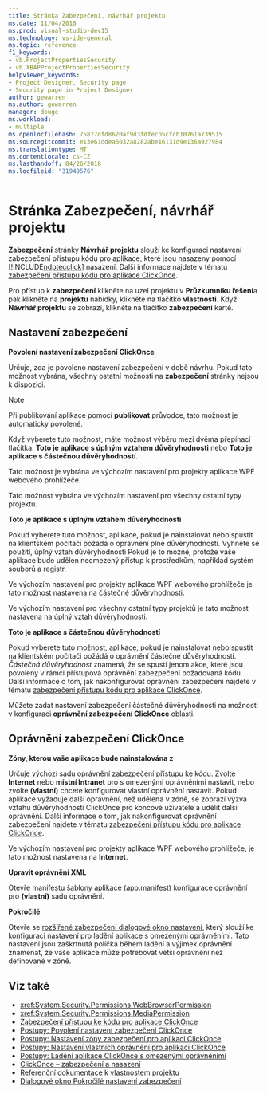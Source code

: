 ```yaml
---
title: Stránka Zabezpečení, návrhář projektu
ms.date: 11/04/2016
ms.prod: visual-studio-dev15
ms.technology: vs-ide-general
ms.topic: reference
f1_keywords:
- vb.ProjectPropertiesSecurity
- vb.XBAPProjectPropertiesSecurity
helpviewer_keywords:
- Project Designer, Security page
- Security page in Project Designer
author: gewarren
ms.author: gewarren
manager: douge
ms.workload:
- multiple
ms.openlocfilehash: 75877dfd8620af9d3fdfecb5cfcb10761a739515
ms.sourcegitcommit: e13e61ddea6032a8282abe16131d9e136a927984
ms.translationtype: MT
ms.contentlocale: cs-CZ
ms.lasthandoff: 04/26/2018
ms.locfileid: "31949576"
---
```

# <a name="security-page-project-designer"></a>Stránka Zabezpečení, návrhář projektu

**Zabezpečení** stránky **Návrhář projektu** slouží ke konfiguraci nastavení zabezpečení přístupu kódu pro aplikace, které jsou nasazeny pomocí [!INCLUDE[ndptecclick](../../deployment/includes/ndptecclick_md.md)] nasazení. Další informace najdete v tématu [zabezpečení přístupu kódu pro aplikace ClickOnce](../../deployment/code-access-security-for-clickonce-applications.md).

 Pro přístup k **zabezpečení** klikněte na uzel projektu v **Průzkumníku řešení**a pak klikněte na **projektu** nabídky, klikněte na tlačítko **vlastnosti**. Když **Návrhář projektu** se zobrazí, klikněte na tlačítko **zabezpečení** kartě.

## <a name="security-settings"></a>Nastavení zabezpečení

 **Povolení nastavení zabezpečení ClickOnce**

 Určuje, zda je povoleno nastavení zabezpečení v době návrhu. Pokud tato možnost vybrána, všechny ostatní možnosti na **zabezpečení** stránky nejsou k dispozici.

> [!NOTE]
> Při publikování aplikace pomocí **publikovat** průvodce, tato možnost je automaticky povolené.


 Když vyberete tuto možnost, máte možnost výběru mezi dvěma přepínací tlačítka: **Toto je aplikace s úplným vztahem důvěryhodnosti** nebo **Toto je aplikace s částečnou důvěryhodností**.

 Tato možnost je vybrána ve výchozím nastavení pro projekty aplikace WPF webového prohlížeče.

 Tato možnost vybrána ve výchozím nastavení pro všechny ostatní typy projektu.

 **Toto je aplikace s úplným vztahem důvěryhodnosti**

 Pokud vyberete tuto možnost, aplikace, pokud je nainstalovat nebo spustit na klientském počítači požádá o oprávnění plné důvěryhodnosti. Vyhněte se použití, úplný vztah důvěryhodnosti Pokud je to možné, protože vaše aplikace bude udělen neomezený přístup k prostředkům, například systém souborů a registr.

 Ve výchozím nastavení pro projekty aplikace WPF webového prohlížeče je tato možnost nastavena na částečné důvěryhodnosti.

 Ve výchozím nastavení pro všechny ostatní typy projektů je tato možnost nastavena na úplný vztah důvěryhodnosti.

 **Toto je aplikace s částečnou důvěryhodností**

 Pokud vyberete tuto možnost, aplikace, pokud je nainstalovat nebo spustit na klientském počítači požádá o oprávnění částečné důvěryhodnosti. *Částečná důvěryhodnost* znamená, že se spustí jenom akce, které jsou povoleny v rámci přístupová oprávnění zabezpečení požadovaná kódu. Další informace o tom, jak nakonfigurovat oprávnění zabezpečení najdete v tématu [zabezpečení přístupu kódu pro aplikace ClickOnce](../../deployment/code-access-security-for-clickonce-applications.md).

 Můžete zadat nastavení zabezpečení částečné důvěryhodnosti na možnosti v konfiguraci **oprávnění zabezpečení ClickOnce** oblasti.

## <a name="clickonce-security-permissions"></a>Oprávnění zabezpečení ClickOnce

 **Zóny, kterou vaše aplikace bude nainstalována z**

 Určuje výchozí sadu oprávnění zabezpečení přístupu ke kódu. Zvolte **Internet** nebo **místní Intranet** pro s omezenými oprávněními nastavit, nebo zvolte **(vlastní)** chcete konfigurovat vlastní oprávnění nastavit. Pokud aplikace vyžaduje další oprávnění, než udělena v zóně, se zobrazí výzva vztahu důvěryhodnosti ClickOnce pro koncové uživatele a udělit další oprávnění. Další informace o tom, jak nakonfigurovat oprávnění zabezpečení najdete v tématu [zabezpečení přístupu kódu pro aplikace ClickOnce](../../deployment/code-access-security-for-clickonce-applications.md).

 Ve výchozím nastavení pro projekty aplikace WPF webového prohlížeče, je tato možnost nastavena na **Internet**.

 **Upravit oprávnění XML**

 Otevře manifestu šablony aplikace (app.manifest) konfigurace oprávnění pro **(vlastní)** sadu oprávnění.

 **Pokročilé**

 Otevře se [rozšířené zabezpečení dialogové okno nastavení](../../ide/reference/advanced-security-settings-dialog-box.md), který slouží ke konfiguraci nastavení pro ladění aplikace s omezenými oprávněními. Tato nastavení jsou zaškrtnutá políčka během ladění a výjimek oprávnění znamenat, že vaše aplikace může potřebovat větší oprávnění než definované v zóně.

## <a name="see-also"></a>Viz také

- <xref:System.Security.Permissions.WebBrowserPermission>
- <xref:System.Security.Permissions.MediaPermission>
- [Zabezpečení přístupu ke kódu pro aplikace ClickOnce](../../deployment/code-access-security-for-clickonce-applications.md)
- [Postupy: Povolení nastavení zabezpečení ClickOnce](../../deployment/how-to-enable-clickonce-security-settings.md)
- [Postupy: Nastavení zóny zabezpečení pro aplikaci ClickOnce](../../deployment/how-to-set-a-security-zone-for-a-clickonce-application.md)
- [Postupy: Nastavení vlastních oprávnění pro aplikaci ClickOnce](../../deployment/how-to-set-custom-permissions-for-a-clickonce-application.md)
- [Postupy: Ladění aplikace ClickOnce s omezenými oprávněními](../../deployment/how-to-debug-a-clickonce-application-with-restricted-permissions.md)
- [ClickOnce – zabezpečení a nasazení](../../deployment/clickonce-security-and-deployment.md)
- [Referenční dokumentace k vlastnostem projektu](../../ide/reference/project-properties-reference.md)
- [Dialogové okno Pokročilé nastavení zabezpečení](../../ide/reference/advanced-security-settings-dialog-box.md)